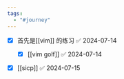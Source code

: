 ```yaml
---
tags:
  - "#journey"
---
```

- [x] 首先是[[vim]] 的练习 ✅ 2024-07-14
	- [x] [[vim golf]] ✅ 2024-07-14
- [x] [[sicp]] ✅ 2024-07-15




